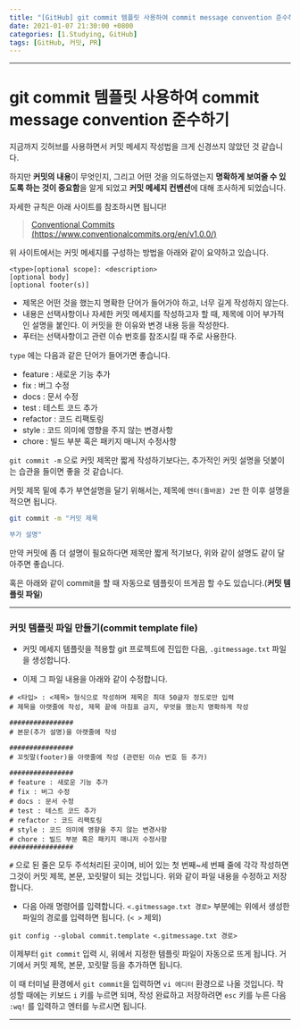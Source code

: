 ```yaml
---
title: "[GitHub] git commit 템플릿 사용하여 commit message convention 준수하기"
date: 2021-01-07 21:30:00 +0800
categories: [1.Studying, GitHub]
tags: [GitHub, 커밋, PR]
---
```


---

# **git commit 템플릿 사용하여 commit message convention 준수하기**

지금까지 깃허브를 사용하면서 커밋 메세지 작성법을 크게 신경쓰지 않았던 것 같습니다.

하지만 **커밋의 내용**이 무엇인지, 그리고 어떤 것을 의도하였는지 **명확하게 보여줄 수 있도록 하는 것이 중요함**을 알게 되었고 **커밋 메세지 컨벤션**에 대해 조사하게 되었습니다.

자세한 규칙은 아래 사이트를 참조하시면 됩니다!

> [Conventional Commits (https://www.conventionalcommits.org/en/v1.0.0/)](https://www.conventionalcommits.org/en/v1.0.0/)

위 사이트에서는 커밋 메세지를 구성하는 방법을 아래와 같이 요약하고 있습니다.

```
<type>[optional scope]: <description>
[optional body]
[optional footer(s)]
```

- 제목은 어떤 것을 했는지 명확한 단어가 들어가야 하고, 너무 길게 작성하지 않는다.
- 내용은 선택사항이나 자세한 커밋 메세지를 작성하고자 할 때, 제목에 이어 부가적인 설명을 붙인다. 이 커밋을 한 이유와 변경 내용 등을 작성한다.
- 푸터는 선택사항이고 관련 이슈 번호를 참조시킬 때 주로 사용한다.

`type` 에는 다음과 같은 단어가 들어가면 좋습니다.

- feature : 새로운 기능 추가
- fix : 버그 수정
- docs : 문서 수정
- test : 테스트 코드 추가
- refactor : 코드 리팩토링
- style : 코드 의미에 영향을 주지 않는 변경사항
- chore : 빌드 부분 혹은 패키지 매니저 수정사항

`git commit -m` 으로 커밋 제목만 짧게 작성하기보다는, 추가적인 커밋 설명을 덧붙이는 습관을 들이면 좋을 것 같습니다.

커밋 제목 밑에 추가 부연설명을 달기 위해서는, 제목에 `엔터(줄바꿈) 2번` 한 이후 설명을 적으면 됩니다.

```bash
git commit -m "커밋 제목

부가 설명"
```

만약 커밋에 좀 더 설명이 필요하다면 제목만 짧게 적기보다, 위와 같이 설명도 같이 달아주면 좋습니다.

혹은 아래와 같이 commit을 할 때 자동으로 템플릿이 뜨게끔 할 수도 있습니다.(**커밋 템플릿 파일**)

---

### **커밋 템플릿 파일 만들기(commit template file)**

- 커밋 메세지 템플릿을 적용할 git 프로젝트에 진입한 다음, `.gitmessage.txt` 파일을 생성합니다.

- 이제 그 파일 내용을 아래와 같이 수정합니다.

```
# <타입> : <제목> 형식으로 작성하며 제목은 최대 50글자 정도로만 입력
# 제목을 아랫줄에 작성, 제목 끝에 마침표 금지, 무엇을 했는지 명확하게 작성

################
# 본문(추가 설명)을 아랫줄에 작성

################
# 꼬릿말(footer)을 아랫줄에 작성 (관련된 이슈 번호 등 추가)

################
# feature : 새로운 기능 추가
# fix : 버그 수정
# docs : 문서 수정
# test : 테스트 코드 추가
# refactor : 코드 리팩토링
# style : 코드 의미에 영향을 주지 않는 변경사항
# chore : 빌드 부분 혹은 패키지 매니저 수정사항
################
```

`#` 으로 된 줄은 모두 주석처리된 곳이며, 비어 있는 첫 번째~세 번째 줄에 각각 작성하면 그것이 커밋 제목, 본문, 꼬릿말이 되는 것입니다. 위와 같이 파일 내용을 수정하고 저장합니다.

- 다음 아래 명령어를 입력합니다. `<.gitmessage.txt 경로>` 부분에는 위에서 생성한 파일의 경로를 입력하면 됩니다. (`< >` 제외)

```
git config --global commit.template <.gitmessage.txt 경로>
```

이제부터 `git commit` 입력 시, 위에서 지정한 템플릿 파일이 자동으로 뜨게 됩니다. 거기에서 커밋 제목, 본문, 꼬릿말 등을 추가하면 됩니다.

이 때 터미널 환경에서 `git commit`을 입력하면 `vi 에디터` 환경으로 나올 것입니다. 작성할 때에는 키보드 `i` 키를 누르면 되며, 작성 완료하고 저장하려면 `esc` 키를 누른 다음 `:wq!` 를 입력하고 엔터를 누르시면 됩니다.

---
